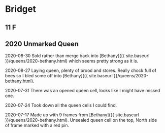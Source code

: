 # Bridget

## 11 F

## 2020 Unmarked Queen

2020-08-30 Sold rather than merge back into [Bethany]({{ site.baseurl }}/queens/2020-bethany.html) which seems pretty strong as it is.

2020-08-27 Laying queen, plenty of brood and stores.  Really chock full of bees so I bled some off into [Bethany]({{ site.baseurl }}/queens/2020-bethany.html).

2020-07-31 There was an opened queen cell, looks like I might have missed one.

2020-07-24 Took down all the queen cells I could find.

2020-07-17 Made up with 9 frames from [Bethany]({{ site.baseurl }}/queens/2020-bethany.html).  Unsealed queen cell on the top, North side of frame marked with a red pin.
